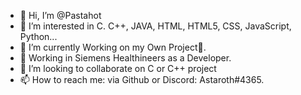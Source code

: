 - 👋 Hi, I’m @Pastahot 
- 👀 I’m interested in C. C++, JAVA, HTML, HTML5, CSS, JavaScript, Python...
- 🌱 I’m currently Working on my Own Project👀.
- 🤖 Working in Siemens Healthineers as a Developer.
- 💞️ I’m looking to collaborate on C or C++ project
- 📫 How to reach me: via Github or Discord: Astaroth#4365.

<!---
Pastahot/Pastahot is a ✨ special ✨ repository because its `README.md` (this file) appears on your GitHub profile.
You can click the Preview link to take a look at your changes.
--->
